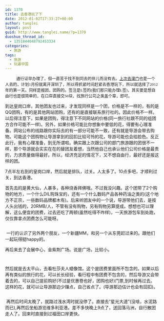 ```yaml
---
id: 1370
title: 去香港玩了下
date: 2012-01-02T17:33:27+00:00
author: tanglei
layout: post
guid: http://www.tanglei.name/?p=1370
duoshuo_thread_id:
  - 1351844048792453334
categories:
  - 旅游
tags:
  - 旅游
  - 玩遍中国
---
```

<span style="font-size: small;">          通行证早办理了，但一直苦于找不到同去的伴儿而没有去。<a href="/blog/my-travel-to-macao.html">上次去澳门</a>也是一个人去的，计划<span style="font-family: Times New Roman;">1</span>月份就离开深圳了，所以得抓紧时间赶紧去香港玩下，所以就选择了<span style="font-family: Times New Roman;">2012</span>年的第一天。同样是报团，团购的。签注是<span style="font-family: Times New Roman;">L</span>签的<span style="font-family: Times New Roman;">(</span>我们那只能办理<span style="font-family: Times New Roman;">L</span>签<span style="font-family: Times New Roman;">)</span>，其实要是想自由行也是很简单的，在口岸直接交<span style="font-family: Times New Roman;">50</span>块，找旅行公司之类盖个章，即可。</span>

到达皇岗口岸，其他团友也过来，才发现同样是一个团，价格是不一样的，有的是QQ团购，有的是其他网站团购，还有的是直接联系旅行社的。因此价格不一样。以后得注意下，如果是团购，得注意下不同网站的价格(同一旅行社跟不同的组团方合作可能不一样)。另外，如果价格可能比你想象中要低的花，得要有心理准备。网站公布的线路跟你实际去的有一部分可能不一致，还有就是导游会带去购物。可能这个团购物让导游拿到的回扣比较可怜的花，导游可能也会给脸色。反正此行，我有心理准备，到无所谓啦。确实跟上次跟公司的部门旅游跟的团很不一样，那个导游就会实实在在的替团友着想，当然他自己也承认他们公司价格是最贵的，力求质量做得最好。所以，经济充足的情况下，又不想自由行，最好还是报这样的团。

7点半左右到的皇岗口岸，然后就是排队，过关。人太多了。10点多吧，才顺利过关，到达香港。

首先去的是黄大仙，人暴多，各种烧香拜佛哦。不过我没兴趣。这个团带了2个购物的地方，一个什么DIL购珠宝的，还有一个什么数码产品各种药油之类的(这个地方不正宗，一些数码品牌都木有)。后来听团友中的一个说，导游带他们去，是按人头出钱的，20RMB/人，不管有没有购物，另有购物另算提成。想想也可以理解，这么便宜的团费，过去还吃了两顿(虽然吃得不咋样)，一天旅游包车到处跑，仅仅靠拿点团费怎么可能呀。

<p style="text-align: center;">
  <img class="aligncenter" src="http://i1123.photobucket.com/albums/l549/tl3shi/tour-in-hk/P1000158.jpg" alt=""  />
</p>

 一行的认识了另外两个朋友，一个新疆MM，和另一个从东莞赶过来的。跟他们一起玩得挺happy的。

再后来去了会展中心，金紫荆广场。说是广场，比较小。

<p style="text-align: center;">
  <img class="aligncenter" src="http://i1123.photobucket.com/albums/l549/tl3shi/tour-in-hk/P1000207.jpg" alt=""  />
</p>

<p style="text-align: center;">
  <img class="aligncenter" src="http://i1123.photobucket.com/albums/l549/tl3shi/tour-in-hk/P1000206.jpg" alt=""  />
</p>

然后就是去太平山，去看杜莎夫人蜡像馆。这个是团费里面所不包含的。如果以后再有类似的旅行的花，可以长长经验，看行程中有团费不包含的，然后导游又会带着去的，可以自己提前购好(不过是优惠卷也好，团购也好)门票,到时候再过去。这样的花，就可以让导游那边少赚点，自己省点了。(导游那边估计也会有回扣)。

<p style="text-align: center;">
  <img class="aligncenter" src="http://i1123.photobucket.com/albums/l549/tl3shi/tour-in-hk/hk.jpg" alt=""  />
</p>

 再然后时间太晚了，就路过浅水湾时就没停了。直接去“星光大道”(没啥，水泥路而已),再然后坐船游览维多利亚港。差不多快晚上9点了，送回落马洲，自行散团走人了。回来时直接到过福田口岸更快。
